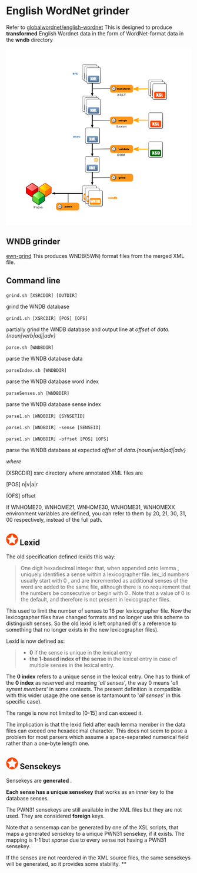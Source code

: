 # English WordNet grinder

Refer to [globalwordnet/english-wordnet](https://github.com/globalwordnet/english-wordnet)
This is designed to produce __transformed__ English Wordnet data in the form of WordNet-format data in the __wndb__ directory

![Dataflow1](images/dataflow1.png  "Dataflow")

## WNDB grinder

[ewn-grind](https://github.com/1313ou/ewn-grind) 
This produces WNDB(5WN) format files from the merged XML file.

## Command line

`grind.sh [XSRCDIR] [OUTDIR]`

grind the WNDB database


`grind1.sh [XSRCDIR] [POS] [OFS]`

partially grind the WNDB database and output line at *offset* of *data.{noun|verb|adj|adv}*

`parse.sh [WNDBDIR]`

parse the WNDB database data

`parseIndex.sh [WNDBDIR]`

parse the WNDB database word index

`parseSenses.sh [WNDBDIR]`

parse the WNDB database sense index

`parse1.sh [WNDBDIR] [SYNSETID]`

`parse1.sh [WNDBDIR] -sense [SENSEID]`

`parse1.sh [WNDBDIR] -offset [POS] [OFS]`

parse the WNDB database at expected *offset* of *data.{noun|verb|adj|adv}*

*where*

[XSRCDIR] xsrc directory where annotated XML files are

[POS]     n|v|a|r

[OFS]     offset

If WNHOME20, WNHOME21, WNHOME30, WNHOME31, WNHOMEXX environment variables are defined, you can refer to them by 20, 21, 30, 31, 00 respectively, instead of the full path.

## ![Warning](images/star.png  "Warning") Lexid

The old specification defined lexids this way:

> One digit hexadecimal integer that, when appended onto lemma , uniquely
> identifies a sense within a lexicographer file. lex_id numbers usually
> start with 0 , and are incremented as additional senses of the word are
> added to the same file, although there is no requirement that the
> numbers be consecutive or begin with 0 . Note that a value of 0 is the
> default, and therefore is not present in lexicographer files.

This used to limit the number of senses to 16 per lexicographer file. Now the lexicographer files have changed formats and no longer use this scheme to distinguish senses. So the old lexid is left orphaned (it's a reference to something that no longer exists in the new lexicographer files).

Lexid is now defined as:
> - __0__ if the sense is unique in the lexical entry
> - __the 1-based index of the sense__ in the lexical entry in case of multiple senses in the lexical entry.

The __0 index__ refers to a unique sense in the lexical entry. One has to think of the __0 index__ as reserved and meaning '*all senses*', the way 0 means '*all synset members*' in some contexts. The present definition is compatible with this wider usage (the one sense is tantamount to '*all senses*' in this specific case).

The range is now not limited to [0-15] and can exceed it.

The implication is that the lexid field after each lemma member in the data files can exceed one hexadecimal character. This does not seem to pose a problem for most parsers which assume a space-separated numerical field rather than a one-byte length one.

## ![Warning](images/star.png  "Warning") Sensekeys

Sensekeys are __generated__ .

__Each sense has a unique sensekey__ that works as an *inner* key to the database senses.

The PWN31 sensekeys are still available in the XML files but they are not used. They are considered __foreign__ keys.

Note that a sensemap can be generated by one of the XSL scripts, that maps a generated sensekey to a unique PWN31 sensekey, if it exists. The mapping is 1-1 but *sparse* due to every sense not having a PWN31 sensekey.

If the senses are not reordered in the XML source files, the same sensekeys will be generated, so it provides some stability.
**